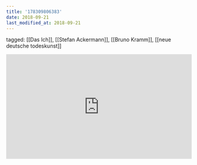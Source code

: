 ```yaml
---
title: '178309806383'
date: 2018-09-21
last_modified_at: 2018-09-21
---
```

tagged: [[Das Ich]], [[Stefan Ackermann]], [[Bruno Kramm]], [[neue deutsche todeskunst]]
<iframe allow="accelerometer; autoplay; clipboard-write; encrypted-media; gyroscope; picture-in-picture" allowfullscreen="" frameborder="0" height="281" id="youtube_iframe" src="https://www.youtube.com/embed/7F5AOcj7rsU?feature=oembed&amp;enablejsapi=1&amp;origin=https://safe.txmblr.com&amp;wmode=opaque" width="500"></iframe>